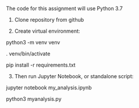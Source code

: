 The code for this assignment will use Python 3.7

1. Clone repository from github

2. Create virtual environment:

python3 -m venv venv

. venv/bin/activate

pip install -r requirements.txt


3. Then run Jupyter Notebook, or standalone script:

jupyter notebook my_analysis.ipynb

python3 myanalysis.py
